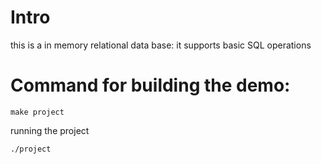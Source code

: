 # Intro
this is a in memory relational data base:
it supports basic SQL operations



# Command for building the demo:
```
make project
```

running the project
```
./project
```
